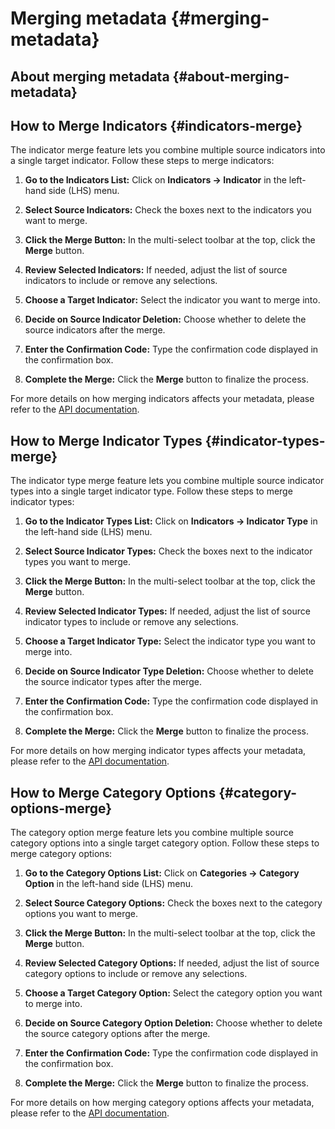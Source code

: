 # Merging metadata {#merging-metadata}

## About merging metadata {#about-merging-metadata}

## How to Merge Indicators {#indicators-merge}

The indicator merge feature lets you combine multiple source indicators into a single target indicator. Follow these steps to merge indicators:

1. **Go to the Indicators List:**
   Click on **Indicators -> Indicator** in the left-hand side (LHS) menu.

2. **Select Source Indicators:**
   Check the boxes next to the indicators you want to merge.

3. **Click the Merge Button:**
   In the multi-select toolbar at the top, click the **Merge** button.

4. **Review Selected Indicators:**
   If needed, adjust the list of source indicators to include or remove any selections.

5. **Choose a Target Indicator:**
   Select the indicator you want to merge into.

6. **Decide on Source Indicator Deletion:**
   Choose whether to delete the source indicators after the merge.

7. **Enter the Confirmation Code:**
   Type the confirmation code displayed in the confirmation box.

8. **Complete the Merge:**
   Click the **Merge** button to finalize the process.

For more details on how merging indicators affects your metadata, please refer to the [API documentation](https://docs.dhis2.org/en/develop/using-the-api/dhis-core-version-master/metadata.html#webapi_indicator_merge).

## How to Merge Indicator Types {#indicator-types-merge}

The indicator type merge feature lets you combine multiple source indicator types into a single target indicator type. Follow these steps to merge indicator types:

1. **Go to the Indicator Types List:**
   Click on **Indicators -> Indicator Type** in the left-hand side (LHS) menu.

2. **Select Source Indicator Types:**
   Check the boxes next to the indicator types you want to merge.

3. **Click the Merge Button:**
   In the multi-select toolbar at the top, click the **Merge** button.

4. **Review Selected Indicator Types:**
   If needed, adjust the list of source indicator types to include or remove any selections.

5. **Choose a Target Indicator Type:**
   Select the indicator type you want to merge into.

6. **Decide on Source Indicator Type Deletion:**
   Choose whether to delete the source indicator types after the merge.

7. **Enter the Confirmation Code:**
   Type the confirmation code displayed in the confirmation box.

8. **Complete the Merge:**
   Click the **Merge** button to finalize the process.

For more details on how merging indicator types affects your metadata, please refer to the [API documentation](https://docs.dhis2.org/en/develop/using-the-api/dhis-core-version-master/metadata.html#webapi_indicator_type_merge).

## How to Merge Category Options {#category-options-merge}

The category option merge feature lets you combine multiple source category options into a single target category option. Follow these steps to merge category options:

1. **Go to the Category Options List:**
   Click on **Categories -> Category Option** in the left-hand side (LHS) menu.

2. **Select Source Category Options:**
   Check the boxes next to the category options you want to merge.

3. **Click the Merge Button:**
   In the multi-select toolbar at the top, click the **Merge** button.

4. **Review Selected Category Options:**
   If needed, adjust the list of source category options to include or remove any selections.

5. **Choose a Target Category Option:**
   Select the category option you want to merge into.

6. **Decide on Source Category Option Deletion:**
   Choose whether to delete the source category options after the merge.

7. **Enter the Confirmation Code:**
   Type the confirmation code displayed in the confirmation box.

8. **Complete the Merge:**
   Click the **Merge** button to finalize the process.

For more details on how merging category options affects your metadata, please refer to the [API documentation](https://docs.dhis2.org/en/develop/using-the-api/dhis-core-version-master/metadata.html?h=category+merge+option#category_option_merge).
